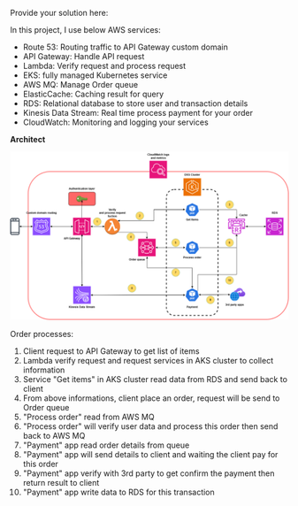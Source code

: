 Provide your solution here:

In this project, I use below AWS services:
- Route 53: Routing traffic to API Gateway custom domain
- API Gateway: Handle API request
- Lambda: Verify request and process request
- EKS: fully managed Kubernetes service
- AWS MQ: Manage Order queue
- ElasticCache: Caching result for query
- RDS: Relational database to store user and transaction details
- Kinesis Data Stream: Real time process payment for your order
- CloudWatch: Monitoring and logging your services

**Architect**

![alt text](challenge-3.png)

Order processes:    
1. Client request to API Gateway to get list of items
2. Lambda verify request and request services in AKS cluster to collect information
3. Service "Get items" in AKS cluster read data from RDS and send back to client
4. From above informations, client place an order, request will be send to Order queue
5. "Process order" read from AWS MQ
6. "Process order" will verify user data and process this order then send back to AWS MQ
7. "Payment" app read order details from queue
8. "Payment" app will send details to client and waiting the client pay for this order
9. "Payment" app verify with 3rd party to get confirm the payment then return result to client
10. "Payment" app write data to RDS for this transaction